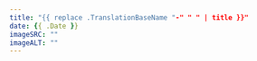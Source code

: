 ```yaml
---
title: "{{ replace .TranslationBaseName "-" " " | title }}"
date: {{ .Date }}
imageSRC: ""
imageALT: ""
---
```

